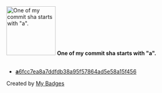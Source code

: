 <img src="https://my-badges.github.io/my-badges/a-commit.png" alt="One of my commit sha starts with &quot;a&quot;." title="One of my commit sha starts with &quot;a&quot;." width="128">
<strong>One of my commit sha starts with &quot;a&quot;.</strong>
<br><br>

- <a href="https://github.com/mdevils/html-entities/commit/a6fcc7ea8a7ddfdb38a95f57864ad5e58a15f456"><strong>a</strong>6fcc7ea8a7ddfdb38a95f57864ad5e58a15f456</a>


Created by <a href="https://github.com/my-badges/my-badges">My Badges</a>